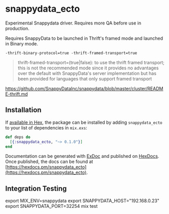 # snappydata_ecto

Experimental Snappydata driver. Requires more QA before use in production.

Requires SnappyData to be launched in Thrift's framed mode and launched in Binary mode.

```-thrift-binary-protocol=true -thrift-framed-transport=true```

> thrift-framed-transport=(true|false): to use the thrift framed transport; this is not the recommended mode since it provides no advantages over the default with SnappyData's server implementation but has been provided for languages that only support framed transport

https://github.com/SnappyDataInc/snappydata/blob/master/cluster/README-thrift.md

## Installation

If [available in Hex](https://hex.pm/docs/publish), the package can be installed
by adding `snappydata_ecto` to your list of dependencies in `mix.exs`:

```elixir
def deps do
  [{:snappydata_ecto, "~> 0.1.0"}]
end
```

Documentation can be generated with [ExDoc](https://github.com/elixir-lang/ex_doc)
and published on [HexDocs](https://hexdocs.pm). Once published, the docs can
be found at [https://hexdocs.pm/snappydata_ecto](https://hexdocs.pm/snappydata_ecto).

## Integration Testing

export MIX_ENV=snappydata
export SNAPPYDATA_HOST="192.168.0.23"
export SNAPPYDATA_PORT=32254
mix test
